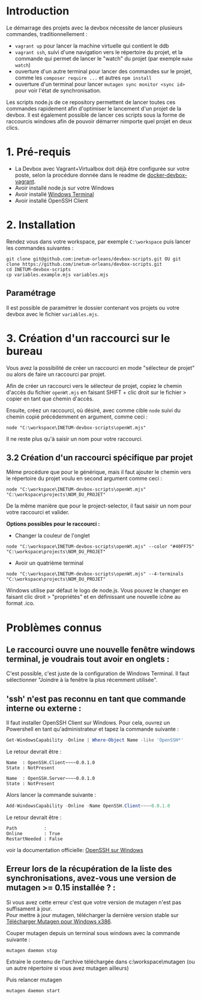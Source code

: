 # Introduction
Le démarrage des projets avec la devbox nécessite de lancer plusieurs commandes, traditionnellement :

- `vagrant up` pour lancer la machine virtuelle qui contient le ddb
- `vagrant ssh`, suivi d'une navigation vers le répertoire du projet, et la commande qui permet de lancer le "watch" du projet (par exemple `make watch`)
- ouverture d'un autre terminal pour lancer des commandes sur le projet, comme les `composer require ...` et autres `npm install`
- ouverture d'un terminal pour lancer `mutagen sync monitor <sync id>` pour voir l'état de synchronisation.

Les scripts node.js de ce repository permettent de lancer toutes ces commandes rapidement afin d'optimiser le lancement d'un projet de la devbox. Il est également possible de lancer ces scripts sous la forme de raccourcis windows afin de pouvoir démarrer nimporte quel projet en deux clics.
# 1. Pré-requis

- La Devbox avec Vagrant+Virtualbox doit déjà être configurée sur votre poste, selon la procédure donnée dans le readme de [docker-devbox-vagrant](https://github.com/inetum-orleans/docker-devbox-vagrant/tree/master).
- Avoir installé node.js sur votre Windows
- Avoir installé [Windows Terminal](https://apps.microsoft.com/store/detail/windows-terminal/9N0DX20HK701?hl=fr-fr&gl=FR)
- Avoir installé OpenSSH Client 

# 2. Installation

Rendez vous dans votre workspace, par exemple `C:\workspace` puis lancer les commandes suivantes :

```
git clone git@github.com:inetum-orleans/devbox-scripts.git OU git clone https://github.com/inetum-orleans/devbox-scripts.git
cd INETUM-devbox-scripts
cp variables.example.mjs variables.mjs
```

## Paramétrage

Il est possible de paramétrer le dossier contenant vos projets ou votre devbox avec le fichier `variables.mjs`.

# 3. Création d'un raccourci sur le bureau
Vous avez la possibilité de créer un raccourci en mode "sélecteur de projet" ou alors de faire un raccourci par projet.

Afin de créer un raccourci vers le sélecteur de projet, copiez le chemin d'accès du fichier `openWt.mjs` en faisant SHIFT + clic droit sur le fichier > copier en tant que chemin d'accès.

Ensuite, créez un raccourci, où désiré, avec comme cible `node` suivi du chemin copié précédemment en argument, comme ceci :

```
node "C:\workspace\INETUM-devbox-scripts\openWt.mjs"
```

Il ne reste plus qu'à saisir un nom pour votre raccourci.

## 3.2 Création d'un raccourci spécifique par projet

Même procédure que pour le générique, mais il faut ajouter le chemin vers le répertoire du projet voulu en second argument comme ceci :

```
node "C:\workspace\INETUM-devbox-scripts\openWt.mjs" "C:\workspace\projects\NOM_DU_PROJET"
```

De la  même manière que pour le project-selector, il faut saisir un nom pour votre raccourci et valider.

**Options possibles pour le raccourci :** 
- Changer la couleur de l'onglet
```
node "C:\workspace\INETUM-devbox-scripts\openWt.mjs" --color "#40FF75" "C:\workspace\projects\NOM_DU_PROJET"
```
- Avoir un quatrième terminal
```
node "C:\workspace\INETUM-devbox-scripts\openWt.mjs" --4-terminals "C:\workspace\projects\NOM_DU_PROJET"
```

Windows utilise par défaut le logo de node.js. Vous pouvez le changer en faisant clic droit > "propriétés" et en définissant une nouvelle icône au format .ico.


# Problèmes connus

## Le raccourci ouvre une nouvelle fenêtre windows terminal, je voudrais tout avoir en onglets :
C'est possible, c'est juste de la configuration de Windows Terminal. Il faut sélectionner "Joindre à la fenêtre la plus récemment utilisée".

## 'ssh' n'est pas reconnu en tant que commande interne ou externe :

Il faut installer OpenSSH Client sur Windows. Pour cela, ouvrez un Powershell en tant qu'administrateur et tapez la commande suivante :
```powershell
Get-WindowsCapability -Online | Where-Object Name -like 'OpenSSH*'
```

Le retour devrait être :
```
Name  : OpenSSH.Client~~~~0.0.1.0
State : NotPresent

Name  : OpenSSH.Server~~~~0.0.1.0
State : NotPresent
```

Alors lancer la commande suivante :
```powershell
Add-WindowsCapability -Online -Name OpenSSH.Client~~~~0.0.1.0
```
Le retour devrait être :
```
Path          :
Online        : True
RestartNeeded : False
```

voir la documentation officielle: [OpenSSH sur Windows](https://docs.microsoft.com/fr-fr/windows-server/administration/openssh/openssh_install_firstuse)

## Erreur lors de la récupération de la liste des synchronisations, avez-vous une version de mutagen >= 0.15 installée ? :
Si vous avez cette erreur c'est que votre version de mutagen n'est pas suffisament à jour.
<br/>
Pour mettre à jour mutagen, télécharger la dernière version stable sur [Télécharger Mutagen pour Windows x386](https://github.com/mutagen-io/mutagen/releases).

Couper mutagen depuis un terminal sous windows avec la commande suivante :
```
mutagen daemon stop
```
Extraire le contenu de l'archive téléchargée dans c:\workspace\mutagen (ou un autre répertoire si vous avez mutagen ailleurs)

Puis relancer mutagen
```
mutagen daemon start
```
